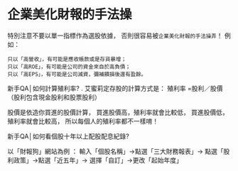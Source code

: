 # 企業美化財報的手法操


特別注意不要以單一指標作為選股依據，
否則很容易被`企業美化財報的手法操弄`！
例如：

`只以「高營收」，有可能是應收帳款或是存貨暴增；`<br>
`只以「高ROE」，有可能是公司的資金來自於高負債；`<br>
`只以「高EPS」，有可能是公司減資，彌補饋損後還有盈餘。`<br>


新手QA│如何計算殖利率?
.
艾蜜莉定存股的計算方式是：
殖利率 =股利／股價
（股利包含現金股利和股票股利）


股價是依造你買進的股價計算，
買進股價高，殖利率就會比較低，
買進股價低，殖利率就會比較高，
所以每個人的殖利率都不一樣唷！


新手QA│如何看個股十年以上配股配息紀錄?


以「財報狗」網站為例 ：
輸入「個股名稱」->點選「三大財務報表」->
點選「股利政策」->點選「近五年」->
選擇「自訂」->更改「起始年度」